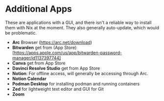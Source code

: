 # Additional Apps

These are applications with a GUI, and there isn't a reliable way to install them with Nix at the moment. They also generally auto-update, which would be problematic.

* **Arc** Browser (https://arc.net/download)
* **Bitwarden** get from (App Store)[https://apps.apple.com/us/app/bitwarden-password-manager/id1137397744]
* **Canva** get from App Store
* **Davinci Resolve Studio** get from App Store
* **Notion**: For offline access, will generally be accessing through Arc.
* **Notion Calendar**
* **Podman Desktop** for installing podman and running containers
* **Zed** for lightweight text editor and GUI for Git
* **Zoom**
